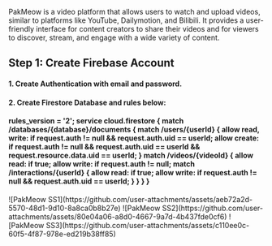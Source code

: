 PakMeow is a video platform that allows users to watch and upload videos, similar to platforms like YouTube, Dailymotion, and Bilibili. It provides a user-friendly interface for content creators to share their videos and for viewers to discover, stream, and engage with a wide variety of content.
<h2>Step 1: Create Firebase Account</h2>
<h4>1. Create Authentication with email and password.</h4>
<h4>2. Create Firestore Database and rules below: </h4>
<h4>rules_version = '2';
service cloud.firestore {
    match /databases/{database}/documents {
        match /users/{userId} {
            allow read, write: if request.auth != null && request.auth.uid == userId;
            allow create: if request.auth != null && request.auth.uid == userId
                          && request.resource.data.uid == userId;
        }
        match /videos/{videoId} {
            allow read: if true;
            allow write: if request.auth != null;
            match /interactions/{userId} {
                allow read: if true;
                allow write: if request.auth != null && request.auth.uid == userId;
            }
        }
    }
}</h4>
![PakMeow SS1](https://github.com/user-attachments/assets/aeb72a2d-5570-48d1-9d10-8a8ca0b8b27e)
![PakMeow SS2](https://github.com/user-attachments/assets/80e04a06-a8d0-4667-9a7d-4b437fde0cf6)
![PakMeow SS3](https://github.com/user-attachments/assets/c110ee0c-60f5-4f87-978e-ed219b38ff85)

